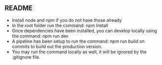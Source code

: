 ## README

* Install node and npm if you do not have those already
* In the root folder run the command: npm Install
* Once dependencies have been installed, you can develop locally using the command: npm run dev
* A pipeline has been setup to run the command: npm run build on commits to build out the production version.
* You may run the command locally as well, it will be ignored by the .gitignore file.
